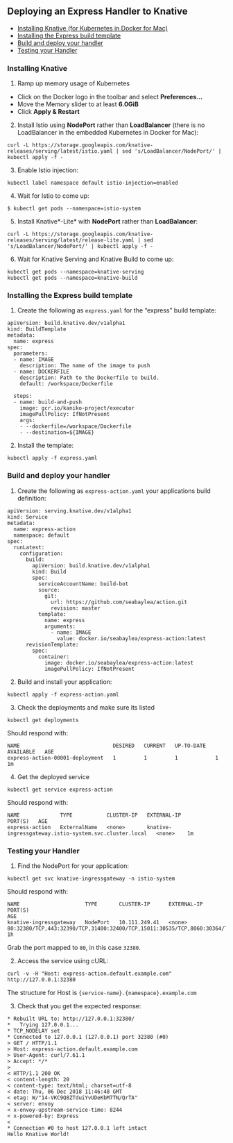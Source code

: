 ## Deploying an Express Handler to Knative

* [Installing Knative (for Kubernetes in Docker for Mac)](#installing-knative)
* [Installing the Express build template](#Installing-the-Express-build-template)
* [Build and deploy your handler](#Build-and-deploy-your-handler)
* [Testing your Handler](#Testing-your-Handler)


### Installing Knative

1. Ramp up memory usage of Kubernetes
  * Click on the Docker logo in the toolbar and select **Preferences...**
  * Move the Memory slider to at least **6.0GiB**
  * Click **Apply & Restart**

2. Install Istio using **NodePort** rather than **LoadBalancer** (there is no LoadBalancer in the embedded Kubernetes in Docker for Mac):

  ```
  curl -L https://storage.googleapis.com/knative-releases/serving/latest/istio.yaml | sed 's/LoadBalancer/NodePort/' | kubectl apply -f -
  ```
  
3. Enable Istio injection:
  
  ```
  kubectl label namespace default istio-injection=enabled
  ```
  
4. Wait for Istio to come up:
  
  ```
  $ kubectl get pods --namespace=istio-system
  ```
  
5. Install Knative*-Lite* with **NodePort** rather than **LoadBalancer**:

  ```
  curl -L https://storage.googleapis.com/knative-releases/serving/latest/release-lite.yaml | sed 's/LoadBalancer/NodePort/' | kubectl apply -f -
  ```
  
6. Wait for Knative Serving and Knative Build to come up:

  ```
  kubectl get pods --namespace=knative-serving
  kubectl get pods --namespace=knative-build
  ```
  
### Installing the Express build template  
  
1. Create the following as `express.yaml` for the “express” build template:

  ```
  apiVersion: build.knative.dev/v1alpha1
  kind: BuildTemplate
  metadata:
    name: express 
  spec:
    parameters:
    - name: IMAGE
      description: The name of the image to push
    - name: DOCKERFILE
      description: Path to the Dockerfile to build.
      default: /workspace/Dockerfile

    steps:
    - name: build-and-push 
      image: gcr.io/kaniko-project/executor
      imagePullPolicy: IfNotPresent
      args:
      - --dockerfile=/workspace/Dockerfile
      - --destination=${IMAGE}
  ```

2. Install the template:

  ```
  kubectl apply -f express.yaml
  ```
  
### Build and deploy your handler

1. Create the following as `express-action.yaml` your applications build definition:  

  ```
  apiVersion: serving.knative.dev/v1alpha1
  kind: Service
  metadata:
    name: express-action 
    namespace: default
  spec:
    runLatest:
      configuration:
        build:
          apiVersion: build.knative.dev/v1alpha1
          kind: Build
          spec:
            serviceAccountName: build-bot
            source:
              git:
                url: https://github.com/seabaylea/action.git
                revision: master
            template:
              name: express 
              arguments:
                - name: IMAGE
                  value: docker.io/seabaylea/express-action:latest
        revisionTemplate:
          spec:
            container:
              image: docker.io/seabaylea/express-action:latest
              imagePullPolicy: IfNotPresent
  ```

2. Build and install your application:

  ```
  kubectl apply -f express-action.yaml
  ```
  
3. Check the deployments and make sure its listed

  ```
  kubectl get deployments
  ```
  
  Should respond with:
  
  ```
  NAME                              DESIRED   CURRENT   UP-TO-DATE   AVAILABLE   AGE
express-action-00001-deployment   1         1         1            1           1m
  ```
  
4. Get the deployed service

  ```
  kubectl get service express-action
  ```
  
  Should respond with:
  
  ```
  NAME             TYPE           CLUSTER-IP   EXTERNAL-IP                                             PORT(S)   AGE
express-action   ExternalName   <none>       knative-ingressgateway.istio-system.svc.cluster.local   <none>    1m
  ```
  
### Testing your Handler

1. Find the NodePort for your application:

  ```
  kubectl get svc knative-ingressgateway -n istio-system
  ```
  
  Should respond with:
  
  ```
  NAME                     TYPE       CLUSTER-IP      EXTERNAL-IP   PORT(S)                                                                                                                   AGE
  knative-ingressgateway   NodePort   10.111.249.41   <none>        80:32380/TCP,443:32390/TCP,31400:32400/TCP,15011:30535/TCP,8060:30364/TCP,853:32032/TCP,15030:32150/TCP,15031:30732/TCP   1h
  ```
  
  Grab the port mapped to `80`, in this case `32380`.
  
2. Access the service using cURL:

  ```
  curl -v -H "Host: express-action.default.example.com" http://127.0.0.1:32380
  ```
  
  The structure for Host is `{service-name}.{namespace}.example.com`
  
3. Check that you get the expected response:

  ```
  * Rebuilt URL to: http://127.0.0.1:32380/
  *   Trying 127.0.0.1...
  * TCP_NODELAY set
  * Connected to 127.0.0.1 (127.0.0.1) port 32380 (#0)
  > GET / HTTP/1.1
  > Host: express-action.default.example.com
  > User-Agent: curl/7.61.1
  > Accept: */*
  > 
  < HTTP/1.1 200 OK
  < content-length: 20
  < content-type: text/html; charset=utf-8
  < date: Thu, 06 Dec 2018 11:46:48 GMT
  < etag: W/"14-VKC9Q8ZTduiYvUDeKbM7TN/QrTA"
  < server: envoy
  < x-envoy-upstream-service-time: 8244
  < x-powered-by: Express
  < 
  * Connection #0 to host 127.0.0.1 left intact
  Hello Knative World!
  ```
